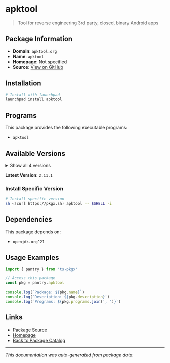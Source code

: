 # apktool

> Tool for reverse engineering 3rd party, closed, binary Android apps

## Package Information

- **Domain**: `apktool.org`
- **Name**: `apktool`
- **Homepage**: Not specified
- **Source**: [View on GitHub](https://github.com/pkgxdev/pantry/tree/main/projects/apktool.org/package.yml)

## Installation

```bash
# Install with launchpad
launchpad install apktool
```

## Programs

This package provides the following executable programs:

- `apktool`

## Available Versions

<details>
<summary>Show all 4 versions</summary>

- `2.11.1`, `2.11.0`, `2.10.0`, `2.9.3`

</details>

**Latest Version**: `2.11.1`

### Install Specific Version

```bash
# Install specific version
sh <(curl https://pkgx.sh) apktool -- $SHELL -i
```

## Dependencies

This package depends on:

- `openjdk.org^21`

## Usage Examples

```typescript
import { pantry } from 'ts-pkgx'

// Access this package
const pkg = pantry.apktool

console.log(`Package: ${pkg.name}`)
console.log(`Description: ${pkg.description}`)
console.log(`Programs: ${pkg.programs.join(', ')}`)
```

## Links

- [Package Source](https://github.com/pkgxdev/pantry/tree/main/projects/apktool.org/package.yml)
- [Homepage](#)
- [Back to Package Catalog](../../package-catalog.md)

---

*This documentation was auto-generated from package data.*
